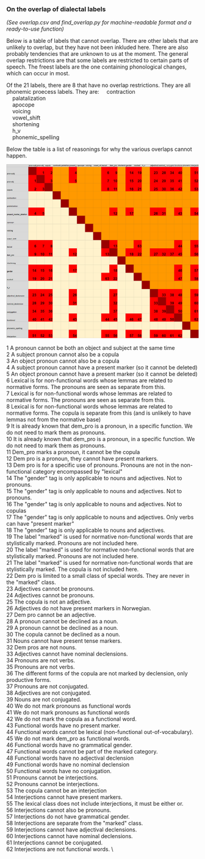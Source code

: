 
### On the overlap of dialectal labels

*(See overlap.csv and find_overlap.py for machine-readable format and a ready-to-use function)*

Below is a table of labels that cannot overlap. There are other labels that are unlikely to overlap, but they have not been inkluded here. There are also probably tendencies that are unknown to us at the moment. The general overlap restrictions are that some labels are restricted to certain parts of speech. The freest labels are the one containing phonological changes, which can occur in most.

Of the 21 labels, there are 8 that have no overlap restrictions. They are all phonemic proecess labels. They are:
&nbsp;&nbsp;&nbsp;&nbsp;contraction \
&nbsp;&nbsp;&nbsp;&nbsp;palatalization \
&nbsp;&nbsp;&nbsp;&nbsp;apocope \
&nbsp;&nbsp;&nbsp;&nbsp;voicing \
&nbsp;&nbsp;&nbsp;&nbsp;vowel_shift \
&nbsp;&nbsp;&nbsp;&nbsp;shortening \
&nbsp;&nbsp;&nbsp;&nbsp;h_v \
&nbsp;&nbsp;&nbsp;&nbsp;phonemic_spelling 


Below the table is a list of reasonings for why the various overlaps cannot happen.


![alt text](overlap_visual.png)


1	A pronoun cannot be both an object and subject at the same time \
2	A subject pronoun cannot also be a copula			 \
3	An object pronoun cannot also be a copula			 \
4	A subject pronoun cannot have a present marker (so it cannot be deleted)			 \
5	An object pronoun cannot have a present marker (so it cannot be deleted)			 \
6	Lexical is for non-functional words whose lemmas are related to normative forms. The pronouns are seen as separate from this.			 \
7	Lexical is for non-functional words whose lemmas are related to normative forms. The pronouns are seen as separate from this.			 \
8	Lexical is for non-functional words whose lemmas are related to normative forms. The copula is separate from this (and is unlikely to have lemmas not from the normative base)			 \
9	It is already known that dem_pro is a pronoun, in a specific function. We do not need to mark them as pronouns.			 \
10	It is already known that dem_pro is a pronoun, in a specific function. We do not need to mark them as pronouns.			 \
11	Dem_pro marks a pronoun, it cannot be the copula			 \
12	Dem pro is a pronoun, they cannot have present markers.			 \
13	Dem pro is for a specific use of pronouns. Pronouns are not in the non-functional category encompassed by "lexical"			 \
14	The "gender" tag is only applicable to nouns and adjectives. Not to pronouns.			 \
15	The "gender" tag is only applicable to nouns and adjectives. Not to pronouns.			 \
16	The "gender" tag is only applicable to nouns and adjectives. Not to copulas			 \
17	The "gender" tag is only applicable to nouns and adjectives. Only verbs can have "present marker"			 \
18	The "gender" tag is only applicable to nouns and adjectives. 			 \
19	The label "marked" is used for normative non-functional words that are stylistically marked. Pronouns are not included here.			 \
20	The label "marked" is used for normative non-functional words that are stylistically marked. Pronouns are not included here.			 \
21	The label "marked" is used for normative non-functional words that are stylistically marked. The copula is not included here.			 \
22	Dem pro is limited to a small class of special words. They are never in the "marked" class.			 \
23	Adjectives cannot be pronouns.			 \
24	Adjectives cannot be pronouns.			 \
25	The copula is not an adjective.			 \
26	Adjectives do not have present markers in Norwegian.			 \
27	Dem pro cannot be an adjective.			 \
28	A pronoun cannot be declined as a noun.			 \
29	A pronoun cannot be declined as a noun.			 \
30	The copula cannot be declined as a noun.			 \
31	Nouns cannot have present tense markers.  \
32	Dem pros are not nouns.  \
33	Adjectives cannot have nominal declensions. \
34	Pronouns are not verbs. \
35	Pronouns are not verbs. \
36	The different forms of the copula are not marked by declension, only productive forms. \
37	Pronouns are not conjugated. \
38	Adjectives are not conjugated. \
39	Nouns are not conjugated. \
40	We do not mark pronouns as functional words \
41	We do not mark pronouns as functional words \
42	We do not mark the copula as a functional word. \
43	Functional words have no present marker. \
44	Functional words cannot be lexical (non-functional out-of-vocabulary). \
45	We do not mark dem_pro as functional words. \
46	Functional words have no grammatical gender. \
47	Functional words cannot be part of the marked category. \
48	Functional words have no adjectival declension \
49	Functional words have no nominal declension \
50	Functional words have no conjugation. \
51	Pronouns cannot be interjections. \
52	Pronouns cannot be interjections. \
53	The copula cannot be an interjection \
54	Interjections cannot have present markers. \
55	The lexical class does not include interjections, it must be either or. \
56	Interjections cannot also be pronouns. \
57	Interjections do not have grammatical gender. \
58	Interjections are separate from the "marked" class. \
59	Interjections cannot have adjectival declensions. \
60	Interjections cannot have nominal declensions. \
61	Interjections cannot be conjugated. \
62	Interjections are not functional words. \
